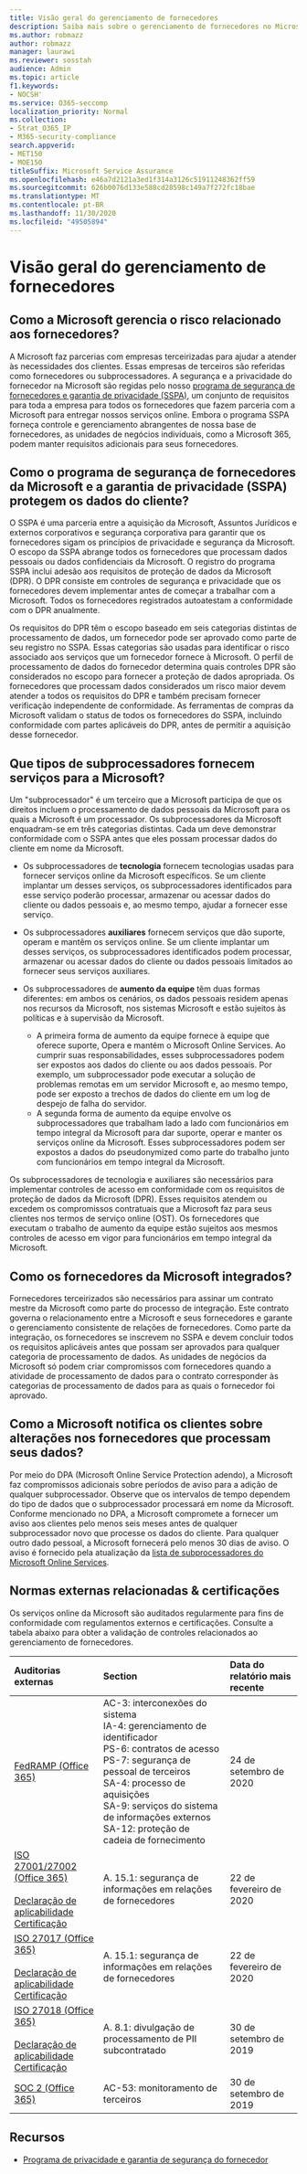 ```yaml
---
title: Visão geral do gerenciamento de fornecedores
description: Saiba mais sobre o gerenciamento de fornecedores no Microsoft 365
ms.author: robmazz
author: robmazz
manager: laurawi
ms.reviewer: sosstah
audience: Admin
ms.topic: article
f1.keywords:
- NOCSH'
ms.service: O365-seccomp
localization_priority: Normal
ms.collection:
- Strat_O365_IP
- M365-security-compliance
search.appverid:
- MET150
- MOE150
titleSuffix: Microsoft Service Assurance
ms.openlocfilehash: e46a7d2121a3ed1f314a3126c51911248362ff59
ms.sourcegitcommit: 626b0076d133e588cd28598c149a7f272fc18bae
ms.translationtype: MT
ms.contentlocale: pt-BR
ms.lasthandoff: 11/30/2020
ms.locfileid: "49505894"
---
```

# <a name="supplier-management-overview"></a>Visão geral do gerenciamento de fornecedores

## <a name="how-does-microsoft-manage-risk-related-to-suppliers"></a>Como a Microsoft gerencia o risco relacionado aos fornecedores?

A Microsoft faz parcerias com empresas terceirizadas para ajudar a atender às necessidades dos clientes. Essas empresas de terceiros são referidas como fornecedores ou subprocessadores. A segurança e a privacidade do fornecedor na Microsoft são regidas pelo nosso [programa de segurança de fornecedores e garantia de privacidade (SSPA)](https://www.microsoft.com/procurement/sspa?activetab=pivot1%3aprimaryr6), um conjunto de requisitos para toda a empresa para todos os fornecedores que fazem parceria com a Microsoft para entregar nossos serviços online. Embora o programa SSPA forneça controle e gerenciamento abrangentes de nossa base de fornecedores, as unidades de negócios individuais, como a Microsoft 365, podem manter requisitos adicionais para seus fornecedores.

## <a name="how-does-microsofts-supplier-security-and-privacy-assurance-sspa-program-protect-customer-data"></a>Como o programa de segurança de fornecedores da Microsoft e a garantia de privacidade (SSPA) protegem os dados do cliente?

O SSPA é uma parceria entre a aquisição da Microsoft, Assuntos Jurídicos e externos corporativos e segurança corporativa para garantir que os fornecedores sigam os princípios de privacidade e segurança da Microsoft. O escopo da SSPA abrange todos os fornecedores que processam dados pessoais ou dados confidenciais da Microsoft. O registro do programa SSPA inclui adesão aos requisitos de proteção de dados da Microsoft (DPR). O DPR consiste em controles de segurança e privacidade que os fornecedores devem implementar antes de começar a trabalhar com a Microsoft. Todos os fornecedores registrados autoatestam a conformidade com o DPR anualmente.

Os requisitos do DPR têm o escopo baseado em seis categorias distintas de processamento de dados, um fornecedor pode ser aprovado como parte de seu registro no SSPA. Essas categorias são usadas para identificar o risco associado aos serviços que um fornecedor fornece à Microsoft. O perfil de processamento de dados do fornecedor determina quais controles DPR são considerados no escopo para fornecer a proteção de dados apropriada. Os fornecedores que processam dados considerados um risco maior devem atender a todos os requisitos do DPR e também precisam fornecer verificação independente de conformidade. As ferramentas de compras da Microsoft validam o status de todos os fornecedores do SSPA, incluindo conformidade com partes aplicáveis do DPR, antes de permitir a aquisição desse fornecedor.

## <a name="what-types-of-subprocessors-provide-services-for-microsoft"></a>Que tipos de subprocessadores fornecem serviços para a Microsoft?

Um "subprocessador" é um terceiro que a Microsoft participa de que os direitos incluem o processamento de dados pessoais da Microsoft para os quais a Microsoft é um processador. Os subprocessadores da Microsoft enquadram-se em três categorias distintas. Cada um deve demonstrar conformidade com o SSPA antes que eles possam processar dados do cliente em nome da Microsoft.

- Os subprocessadores de **tecnologia** fornecem tecnologias usadas para fornecer serviços online da Microsoft específicos. Se um cliente implantar um desses serviços, os subprocessadores identificados para esse serviço poderão processar, armazenar ou acessar dados do cliente ou dados pessoais e, ao mesmo tempo, ajudar a fornecer esse serviço.
- Os subprocessadores **auxiliares** fornecem serviços que dão suporte, operam e mantêm os serviços online. Se um cliente implantar um desses serviços, os subprocessadores identificados podem processar, armazenar ou acessar dados do cliente ou dados pessoais limitados ao fornecer seus serviços auxiliares.
- Os subprocessadores de **aumento da equipe** têm duas formas diferentes: em ambos os cenários, os dados pessoais residem apenas nos recursos da Microsoft, nos sistemas Microsoft e estão sujeitos às políticas e à supervisão da Microsoft.

    - A primeira forma de aumento da equipe fornece à equipe que oferece suporte, Opera e mantém o Microsoft Online Services. Ao cumprir suas responsabilidades, esses subprocessadores podem ser expostos aos dados do cliente ou aos dados pessoais. Por exemplo, um subprocessador pode executar a solução de problemas remotas em um servidor Microsoft e, ao mesmo tempo, pode ser exposto a trechos de dados do cliente em um log de despejo de falha do servidor.
    - A segunda forma de aumento da equipe envolve os subprocessadores que trabalham lado a lado com funcionários em tempo integral da Microsoft para dar suporte, operar e manter os serviços online da Microsoft. Esses subprocessadores podem ser expostos a dados do pseudonymized como parte do trabalho junto com funcionários em tempo integral da Microsoft.

Os subprocessadores de tecnologia e auxiliares são necessários para implementar controles de acesso em conformidade com os requisitos de proteção de dados da Microsoft (DPR). Esses requisitos atendem ou excedem os compromissos contratuais que a Microsoft faz para seus clientes nos termos de serviço online (OST). Os fornecedores que executam o trabalho de aumento da equipe estão sujeitos aos mesmos controles de acesso em vigor para funcionários em tempo integral da Microsoft.

## <a name="how-does-microsoft-onboard-suppliers"></a>Como os fornecedores da Microsoft integrados?

Fornecedores terceirizados são necessários para assinar um contrato mestre da Microsoft como parte do processo de integração. Este contrato governa o relacionamento entre a Microsoft e seus fornecedores e garante o gerenciamento consistente de relações de fornecedores. Como parte da integração, os fornecedores se inscrevem no SSPA e devem concluir todos os requisitos aplicáveis antes que possam ser aprovados para qualquer categoria de processamento de dados. As unidades de negócios da Microsoft só podem criar compromissos com fornecedores quando a atividade de processamento de dados para o contrato corresponder às categorias de processamento de dados para as quais o fornecedor foi aprovado.

## <a name="how-does-microsoft-notify-customers-of-changes-to-suppliers-who-process-their-data"></a>Como a Microsoft notifica os clientes sobre alterações nos fornecedores que processam seus dados?

Por meio do DPA (Microsoft Online Service Protection adendo), a Microsoft faz compromissos adicionais sobre períodos de aviso para a adição de qualquer subprocessador. Observe que os intervalos de tempo dependem do tipo de dados que o subprocessador processará em nome da Microsoft. Conforme mencionado no DPA, a Microsoft compromete a fornecer um aviso aos clientes pelo menos seis meses antes de qualquer subprocessador novo que processe os dados do cliente. Para qualquer outro dado pessoal, a Microsoft fornecerá pelo menos 30 dias de aviso. O aviso é fornecido pela atualização da [lista de subprocessadores do Microsoft Online Services](https://servicetrust.microsoft.com/ViewPage/TrustDocumentsV3?command=Download&downloadType=Document&downloadId=926b2cf5-6b6e-43ca-9bc3-f73e961aad5f&tab=7f51cb60-3d6c-11e9-b2af-7bb9f5d2d913&docTab=7f51cb60-3d6c-11e9-b2af-7bb9f5d2d913_Subprocessor_List).

## <a name="related-external-regulations--certifications"></a>Normas externas relacionadas & certificações

Os serviços online da Microsoft são auditados regularmente para fins de conformidade com regulamentos externos e certificações. Consulte a tabela abaixo para obter a validação de controles relacionados ao gerenciamento de fornecedores.

| **Auditorias externas** | **Section** | **Data do relatório mais recente** |
|:--------------------|:------------|:-----------------------|  
| [FedRAMP (Office 365)](https://compliance.microsoft.com/compliancemanager) | AC-3: interconexões do sistema <br> IA-4: gerenciamento de identificador <br> PS-6: contratos de acesso <br> PS-7: segurança de pessoal de terceiros <br> SA-4: processo de aquisições <br> SA-9: serviços do sistema de informações externos <br> SA-12: proteção de cadeia de fornecimento | 24 de setembro de 2020 |
| [ISO 27001/27002 (Office 365)](https://servicetrust.microsoft.com/ViewPage/MSComplianceGuideV3?command=Download&downloadType=Document&downloadId=d7864d4f-e053-4cc4-a964-fa526d07c3be&tab=7027ead0-3d6b-11e9-b9e1-290b1eb4cdeb&docTab=7027ead0-3d6b-11e9-b9e1-290b1eb4cdeb_ISO_Reports) <br><br> [Declaração de aplicabilidade](https://servicetrust.microsoft.com/ViewPage/MSComplianceGuide?command=Download&downloadType=Document&downloadId=8ee1e46b-2ada-4e7b-bb7d-4c55a8cb6fcd&docTab=4ce99610-c9c0-11e7-8c2c-f908a777fa4d_ISO_Reports) <br> [Certificação](https://servicetrust.microsoft.com/ViewPage/MSComplianceGuideV3?command=Download&downloadType=Document&downloadId=1e84a14a-2468-45ac-9412-5e53250d57ec&tab=7027ead0-3d6b-11e9-b9e1-290b1eb4cdeb&docTab=7027ead0-3d6b-11e9-b9e1-290b1eb4cdeb_ISO_Reports) | A. 15.1: segurança de informações em relações de fornecedores | 22 de fevereiro de 2020 |
| [ISO 27017 (Office 365)](https://servicetrust.microsoft.com/ViewPage/MSComplianceGuideV3?command=Download&downloadType=Document&downloadId=d7864d4f-e053-4cc4-a964-fa526d07c3be&tab=7027ead0-3d6b-11e9-b9e1-290b1eb4cdeb&docTab=7027ead0-3d6b-11e9-b9e1-290b1eb4cdeb_ISO_Reports) <br><br> [Declaração de aplicabilidade](https://servicetrust.microsoft.com/ViewPage/MSComplianceGuide?command=Download&downloadType=Document&downloadId=8ee1e46b-2ada-4e7b-bb7d-4c55a8cb6fcd&docTab=4ce99610-c9c0-11e7-8c2c-f908a777fa4d_ISO_Reports) <br> [Certificação](https://servicetrust.microsoft.com/ViewPage/MSComplianceGuideV3?command=Download&downloadType=Document&downloadId=70de0999-5451-43a3-9ef4-761e8fbfb1a3&tab=7027ead0-3d6b-11e9-b9e1-290b1eb4cdeb&docTab=7027ead0-3d6b-11e9-b9e1-290b1eb4cdeb_ISO_Reports) | A. 15.1: segurança de informações em relações de fornecedores | 22 de fevereiro de 2020 |
| [ISO 27018 (Office 365)](https://servicetrust.microsoft.com/ViewPage/MSComplianceGuideV3?command=Download&downloadType=Document&downloadId=d7864d4f-e053-4cc4-a964-fa526d07c3be&tab=7027ead0-3d6b-11e9-b9e1-290b1eb4cdeb&docTab=7027ead0-3d6b-11e9-b9e1-290b1eb4cdeb_ISO_Reports) <br><br> [Declaração de aplicabilidade](https://servicetrust.microsoft.com/ViewPage/MSComplianceGuide?command=Download&downloadType=Document&downloadId=8ee1e46b-2ada-4e7b-bb7d-4c55a8cb6fcd&docTab=4ce99610-c9c0-11e7-8c2c-f908a777fa4d_ISO_Reports) <br> [Certificação](https://servicetrust.microsoft.com/ViewPage/MSComplianceGuideV3?command=Download&downloadType=Document&downloadId=43e89534-f48d-42ea-a7a7-3523ff516036&tab=7027ead0-3d6b-11e9-b9e1-290b1eb4cdeb&docTab=7027ead0-3d6b-11e9-b9e1-290b1eb4cdeb_ISO_Reports) |  A. 8.1: divulgação de processamento de PII subcontratado | 30 de setembro de 2019 |
| [SOC 2 (Office 365)](https://servicetrust.microsoft.com/ViewPage/MSComplianceGuideV3?command=Download&downloadType=Document&downloadId=fa062990-e758-4ddc-ace3-7fb21a301d09&tab=7027ead0-3d6b-11e9-b9e1-290b1eb4cdeb&docTab=7027ead0-3d6b-11e9-b9e1-290b1eb4cdeb_SOC_/_SSAE_16_Rep-11e9-b9e1-290b1eb4cdeb_SOC_/_SSAE_16_Reports) | AC-53: monitoramento de terceiros | 30 de setembro de 2019 |

## <a name="resources"></a>Recursos

- [Programa de privacidade e garantia de segurança do fornecedor](https://www.microsoft.com/procurement/sspa?activetab=pivot1%3aprimaryr6)

